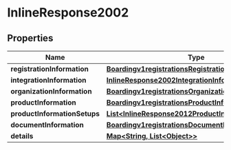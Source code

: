 
# InlineResponse2002

## Properties
Name | Type | Description | Notes
------------ | ------------- | ------------- | -------------
**registrationInformation** | [**Boardingv1registrationsRegistrationInformation**](Boardingv1registrationsRegistrationInformation.md) |  |  [optional]
**integrationInformation** | [**InlineResponse2002IntegrationInformation**](InlineResponse2002IntegrationInformation.md) |  |  [optional]
**organizationInformation** | [**Boardingv1registrationsOrganizationInformation**](Boardingv1registrationsOrganizationInformation.md) |  |  [optional]
**productInformation** | [**Boardingv1registrationsProductInformation**](Boardingv1registrationsProductInformation.md) |  |  [optional]
**productInformationSetups** | [**List&lt;InlineResponse2012ProductInformationSetups&gt;**](InlineResponse2012ProductInformationSetups.md) |  |  [optional]
**documentInformation** | [**Boardingv1registrationsDocumentInformation**](Boardingv1registrationsDocumentInformation.md) |  |  [optional]
**details** | [**Map&lt;String, List&lt;Object&gt;&gt;**](List.md) |  |  [optional]



